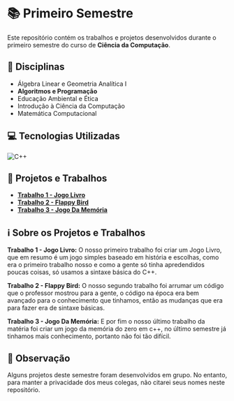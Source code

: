 # 📚 Primeiro Semestre

Este repositório contém os trabalhos e projetos desenvolvidos durante o primeiro semestre do curso de **Ciência da Computação**.

## 📖 Disciplinas
- Álgebra Linear e Geometria Analítica I
- **Algoritmos e Programação**
- Educação Ambiental e Ética
- Introdução à Ciência da Computação
- Matemática Computacional

## 💻 Tecnologias Utilizadas
![C++](https://img.shields.io/badge/C%2B%2B-00599C?style=for-the-badge&logo=c%2B%2B&logoColor=white)

## 🚀 Projetos e Trabalhos
- **[Trabalho 1 - Jogo Livro](./algoritmos-e-programacao/01-jogo-livro/jogo_livro.cpp)**
- **[Trabalho 2 - Flappy Bird](./algoritmos-e-programacao/02-flappy-bird/flappy_bird.cpp)**
- **[Trabalho 3 - Jogo Da Memória](./algoritmos-e-programacao/03-jogo-da-memoria/jogo_da_memoria.cpp)**

## ℹ️ Sobre os Projetos e Trabalhos
**Trabalho 1 - Jogo Livro:** O nosso primeiro trabalho foi criar um Jogo Livro, que em resumo é um jogo simples baseado em história e escolhas, como era o primeiro trabalho nosso e como a gente só tinha apredendidos poucas coisas, só usamos a sintaxe básica do C++.

**Trabalho 2 - Flappy Bird:** O nosso segundo trabalho foi arrumar um código que o professor mostrou para a gente, o código na época era bem avançado para o conhecimento que tinhamos, então as mudanças que era para fazer era de sintaxe básicas.

**Trabalho 3 - Jogo Da Memória:** E por fim o nosso último trabalho da matéria foi criar um jogo da memória do zero em c++, no último semestre já tinhamos mais conhecimento, portanto não foi tão difícil.


## 📝 Observação
Alguns projetos deste semestre foram desenvolvidos em grupo. No entanto, para manter a privacidade dos meus colegas, não citarei seus nomes neste repositório.
